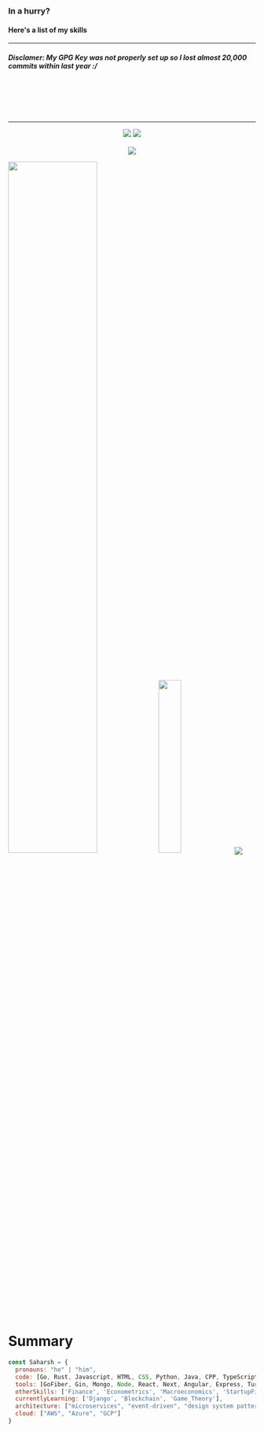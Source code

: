 <h3>In a hurry?</h3>
<h4>Here's a list of my skills</h4>
<hr />
<p align="center">
    
<h5>Disclamer: My GPG Key was not properly set up so I lost almost 20,000 commits within last year :/</h5>
<br />
<br />
<br />
<br />
<hr />

<p align="center">
  <img src="https://github-readme-streak-stats.herokuapp.com?user=shuklasaharsh&hide_border=true&fire=2389DD&ring=329BDD&theme=dark">
  <img src="https://github-readme-stats.vercel.app/api?username=shuklasaharsh&theme=dark&hide_border=true"><br><br>
  <img src="https://activity-graph.herokuapp.com/graph?username=shuklasaharsh&theme=github&bg_color=151515">
  <div>
    <img src="https://github-profile-trophy.vercel.app/?username=shuklasaharsh&theme=onedark" width='60%'>
    <img src="https://github-readme-stats.vercel.app/api/top-langs/?username=shuklasaharsh&theme=dark&hide_border=true" width = '30%'>
    <img src="https://komarev.com/ghpvc/?username=shuklasaharsh&color=grey&style=flat-square" align="center">
  </div>
</p>

# Summary

```javascript
const Saharsh = {
  pronouns: "he" | "him",
  code: [Go, Rust, Javascript, HTML, CSS, Python, Java, CPP, TypeScript],
  tools: [GoFiber, Gin, Mongo, Node, React, Next, Angular, Express, Turi, PyTorch, Tensorflow, Keras, SKlearn, Pandas, Plotly, SQL],
  otherSkills: ['Finance', 'Econometrics', 'Macroeconomics', 'StartupFinance', 'Music'],
  currentlyLearning: ['Django', 'Blockchain', 'Game_Theory'],
  architecture: ["microservices", "event-driven", "design system pattern", "distributed-systems"],
  cloud: ["AWS", "Azure", "GCP"]
}
```

